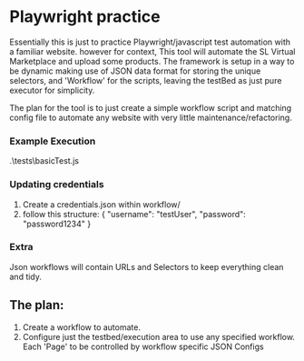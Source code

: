 # Playwright practice 
Essentially this is just to practice Playwright/javascript test automation with a familiar website. however for context, This tool will automate the SL Virtual Marketplace and upload some products.
The framework is setup in a way to be dynamic making use of JSON data format for storing the unique selectors, and 'Workflow' for the scripts, leaving the testBed as just pure executor for simplicity.

The plan for the tool is to just create a simple workflow script and matching config file to automate any website with very little maintenance/refactoring. 

### Example Execution
.\tests\basicTest.js

### Updating credentials 
1. Create a credentials.json within workflow/
2.  follow this structure:
{
    "username": "testUser",
    "password": "password1234"
}

### Extra
Json workflows will contain URLs and Selectors to keep everything clean and tidy.

## The plan:
1. Create a workflow to automate. 
2. Configure just the testbed/execution area to use any specified workflow. Each 'Page' to be controlled by workflow specific JSON Configs